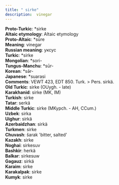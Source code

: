 ```yaml
---
title: " sirke"
description:  vinegar
---
```


<strong>Proto-Turkic</strong>:  *sirke<br>
<strong>Altaic etymology</strong>:  Altaic etymology<br>
<strong> Proto-Altaic</strong>:  *sū̀re<br>
<strong>Meaning</strong>:  vinegar<br>
<strong>Russian meaning</strong>:  уксус<br>
<strong>Turkic</strong>:  *sirke<br>
<strong>Mongolian</strong>:  *sori-<br>
<strong>Tungus-Manchu</strong>:  *sūr-<br>
<strong>Korean</strong>:  *sǝ̄r-<br>
<strong>Japanese</strong>:  *suarasi<br>
<strong>Comments</strong>:  VEWT 423, EDT 850. Turk. > Pers. sirkä.<br>
<strong>Old Turkic</strong>:  sirke (OUygh. - late)<br>
<strong>Karakhanid</strong>:  sirke (MK, IM)<br>
<strong>Turkish</strong>:  sirke<br>
<strong>Tatar</strong>:  serkä<br>
<strong>Middle Turkic</strong>:  sirke (MKypch. - AH, CCum.)<br>
<strong>Uzbek</strong>:  sirka<br>
<strong>Uighur</strong>:  sirkä<br>
<strong>Azerbaidzhan</strong>:  sirkä<br>
<strong>Turkmen</strong>:  sirke<br>
<strong>Chuvash</strong>:  šarak 'bitter, salted'<br>
<strong>Kazakh</strong>:  sirke<br>
<strong>Noghai</strong>:  sirkesuv<br>
<strong>Bashkir</strong>:  herkä<br>
<strong>Balkar</strong>:  sirkesuw<br>
<strong>Gagauz</strong>:  sirkä<br>
<strong>Karaim</strong>:  sirke<br>
<strong>Karakalpak</strong>:  sirke<br>
<strong>Kumyk</strong>:  sirke<br>


